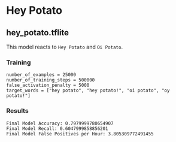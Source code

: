 # Hey Potato

## hey_potato.tflite

This model reacts to `Hey Potato` and `Oi Potato`.

### Training

```
number_of_examples = 25000
number_of_training_steps = 500000
false_activation_penalty = 5000
target_words = ["hey potato", "hey potato!", "oi potato", "oy potato!"]
```

### Results

```
Final Model Accuracy: 0.7979999780654907
Final Model Recall: 0.6047999858856201
Final Model False Positives per Hour: 3.805309772491455
```
